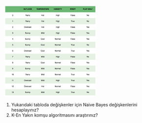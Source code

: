 <img src="/img/golf.webp" width="60%"/>

1. Yukarıdaki tabloda değişkenler için Naive Bayes değişkenlerini hesaplayınız?
2. K-En Yakın komşu algoritmasını araştırınız?
